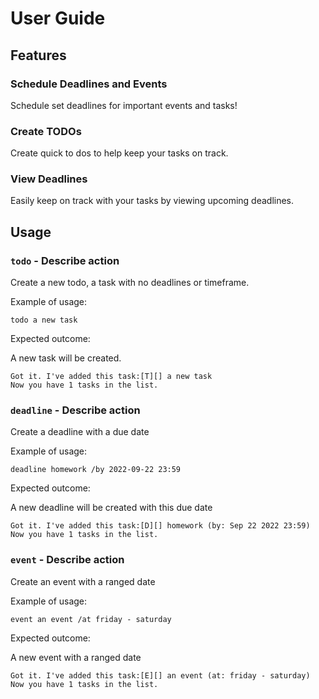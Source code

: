 # User Guide

## Features 

### Schedule Deadlines and Events
Schedule set deadlines for important events and tasks!

### Create TODOs
Create quick to dos to help keep your tasks on track.

### View Deadlines
Easily keep on track with your tasks by viewing upcoming deadlines. 

## Usage

### `todo` - Describe action

Create a new todo, a task with no deadlines or timeframe.

Example of usage: 

`todo a new task`

Expected outcome:

A new task will be created.

```
Got it. I've added this task:[T][] a new task
Now you have 1 tasks in the list.
```

### `deadline` - Describe action

Create a deadline with a due date

Example of usage:

`deadline homework /by 2022-09-22 23:59`

Expected outcome:

A new deadline will be created with this due date

```
Got it. I've added this task:[D][] homework (by: Sep 22 2022 23:59)
Now you have 1 tasks in the list.
```

### `event` - Describe action

Create an event with a ranged date

Example of usage:

`event an event /at friday - saturday`

Expected outcome:

A new event with a ranged date

```
Got it. I've added this task:[E][] an event (at: friday - saturday)
Now you have 1 tasks in the list.
```